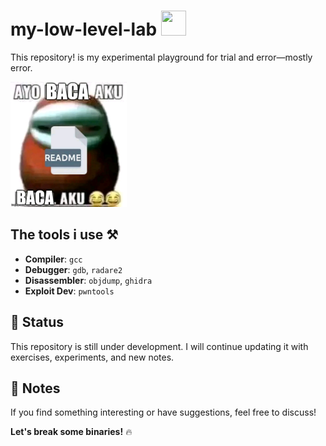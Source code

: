 # my-low-level-lab <img src="https://github.com/user-attachments/assets/432c88e0-f8ff-4a3e-965f-6cac04f0493d" width="40" height="40" padding="2px"> 

This repository!  is my experimental playground for trial and error—mostly error.<br>

<img src="https://github.com/0xk3n/my-low-level-lab/blob/main/other/img/random/1688436992328.jpg" widht="200" height="200" padding="5px">


## The tools i use ⚒️
- **Compiler**: `gcc`
- **Debugger**: `gdb`, `radare2`
- **Disassembler**: `objdump`, `ghidra`
- **Exploit Dev**: `pwntools`

## 🚧 Status  
This repository is still under development. I will continue updating it with exercises, experiments, and new notes.  

## 📢 Notes  
If you find something interesting or have suggestions, feel free to discuss!

**Let's break some binaries!** 🔥
